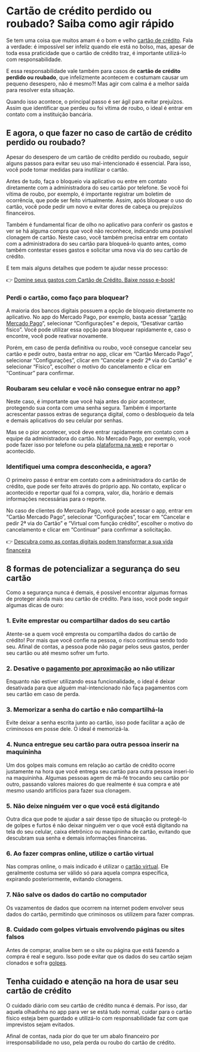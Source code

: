 # Cartão de crédito perdido ou roubado? Saiba como agir rápido

Se tem uma coisa que muitos amam é o bom e velho [cartão de crédito](https://meubolso.mercadopago.com.br/cartao-de-credito-mocinho-ou-vilao). Fala a verdade: é impossível ser infeliz quando ele está no bolso, mas, apesar de toda essa praticidade que o cartão de crédito traz, é importante utilizá-lo com responsabilidade.

E essa responsabilidade vale também para casos de **cartão de crédito perdido ou roubado**, que infelizmente acontecem e costumam causar um pequeno desespero, não é mesmo?! Mas agir com calma é a melhor saída para resolver esta situação.

Quando isso acontece, o principal passo é ser ágil para evitar prejuízos. Assim que identificar que perdeu ou foi vítima de roubo, o ideal é entrar em contato com a instituição bancária.

## 

## E agora, o que fazer no caso de cartão de crédito perdido ou roubado?

Apesar do desespero de um cartão de crédito perdido ou roubado, seguir alguns passos para evitar seu uso mal-intencionado é essencial. Para isso, você pode tomar medidas para inutilizar o cartão.

Antes de tudo, faça o bloqueio via aplicativo ou entre em contato diretamente com a administradora do seu cartão por telefone. Se você foi vítima de roubo, por exemplo, é importante registrar um boletim de ocorrência, que pode ser feito virtualmente. Assim, após bloquear o uso do cartão, você pode pedir um novo e evitar dores de cabeça ou prejuízos financeiros.

Também é fundamental ficar de olho no aplicativo para conferir os gastos e ver se há alguma compra que você não reconhece, indicando uma possível clonagem de cartão. Neste caso, você também precisa entrar em contato com a administradora do seu cartão para bloqueá-lo quanto antes, como também contestar esses gastos e solicitar uma nova via do seu cartão de crédito.

E tem mais alguns detalhes que podem te ajudar nesse processo:

👉 [Domine seus gastos com Cartão de Crédito. Baixe nosso e-book!](https://meubolso.mercadopago.com.br/guia-cartao-de-credito-descomplicado)

### **Perdi o cartão, como faço para bloquear?**

A maioria dos bancos digitais possuem a opção de bloqueio diretamente no aplicativo. No app do Mercado Pago, por exemplo, basta acessar “[cartão Mercado Pago](https://meubolso.mercadopago.com.br/cartoes-mercado-pago-pague-no-debito-credito-ou-no-cartao-virtual)”, selecionar “Configurações” e depois, “Desativar cartão físico”. Você pode utilizar essa opção para bloquear rapidamente e, caso o encontre, você pode reativar novamente.

Porém, em caso de perda definitiva ou roubo, você consegue cancelar seu cartão e pedir outro, basta entrar no app, clicar em “Cartão Mercado Pago”, selecionar “Configurações”, clicar em “Cancelar e pedir 2ª via do Cartão” e selecionar “Físico”, escolher o motivo do cancelamento e clicar em “Continuar” para confirmar.

### Roubaram seu celular e você não consegue entrar no app?

Neste caso, é importante que você haja antes do pior acontecer, protegendo sua conta com uma senha segura. Também é importante acrescentar passos extras de segurança digital, como o desbloqueio da tela e demais aplicativos do seu celular por senhas.

Mas se o pior acontecer, você deve entrar rapidamente em contato com a equipe da administradora do cartão. No Mercado Pago, por exemplo, você pode fazer isso por telefone ou pela [plataforma na web](https://www.mercadopago.com.br/ato-complaint/firstNotice?reportType=COMPROMISED_DEVICE) e reportar o acontecido.

### Identifiquei uma compra desconhecida, e agora?

O primeiro passo é entrar em contato com a administradora do cartão de crédito, que pode ser feito através do próprio app. No contato, explicar o acontecido e reportar qual foi a compra, valor, dia, horário e demais informações necessárias para o reporte.

No caso de clientes do Mercado Pago, você pode acessar o app, entrar em “Cartão Mercado Pago”, selecionar “Configurações”, tocar em “Cancelar e pedir 2ª via do Cartão” e “Virtual com função crédito”, escolher o motivo do cancelamento e clicar em “Continuar” para confirmar a solicitação.

👉 [Descubra como as contas digitais podem transformar a sua vida financeira](https://meubolso.mercadopago.com.br/conta-digital-como-funciona)

## 8 formas de potencializar a segurança do seu cartão

Como a segurança nunca é demais, é possível encontrar algumas formas de proteger ainda mais seu cartão de crédito. Para isso, você pode seguir algumas dicas de ouro:

### 1. Evite emprestar ou compartilhar dados do seu cartão

Atente-se a quem você empresta ou compartilha dados do cartão de crédito! Por mais que você confie na pessoa, o risco continua sendo todo seu. Afinal de contas, a pessoa pode não pagar pelos seus gastos, perder seu cartão ou até mesmo sofrer um furto.

### 2. Desative o [pagamento por aproximação](https://meubolso.mercadopago.com.br/como-usar-o-pagamento-por-aproximacao) ao não utilizar

Enquanto não estiver utilizando essa funcionalidade, o ideal é deixar desativada para que alguém mal-intencionado não faça pagamentos com seu cartão em caso de perda.

### 3. Memorizar a senha do cartão e não compartilhá-la

Evite deixar a senha escrita junto ao cartão, isso pode facilitar a ação de criminosos em posse dele. O ideal é memorizá-la.

### 4. Nunca entregue seu cartão para outra pessoa inserir na maquininha

Um dos golpes mais comuns em relação ao cartão de crédito ocorre justamente na hora que você entrega seu cartão para outra pessoa inseri-lo na maquininha. Algumas pessoas agem de má-fé trocando seu cartão por outro, passando valores maiores do que realmente é sua compra e até mesmo usando artifícios para fazer sua clonagem.

### 5. Não deixe ninguém ver o que você está digitando

Outra dica que pode te ajudar a sair desse tipo de situação ou protegê-lo de golpes e furtos é não deixar ninguém ver o que você está digitando na tela do seu celular, caixa eletrônico ou maquininha de cartão, evitando que descubram sua senha e demais informações financeiras.

### 6. Ao fazer compras online, utilize o cartão virtual

Nas compras online, o mais indicado é utilizar o [cartão virtual](https://meubolso.mercadopago.com.br/como-funciona-o-cartao-virtual-mercado-pago). Ele geralmente costuma ser válido só para aquela compra específica, expirando posteriormente, evitando clonagens.

### 7. Não salve os dados do cartão no computador

Os vazamentos de dados que ocorrem na internet podem envolver seus dados do cartão, permitindo que criminosos os utilizem para fazer compras.

### 8. Cuidado com golpes virtuais envolvendo páginas ou sites falsos

Antes de comprar, analise bem se o site ou página que está fazendo a compra é real e seguro. Isso pode evitar que os dados do seu cartão sejam clonados e sofra [golpes](https://meubolso.mercadopago.com.br/golpe-do-cartao-de-credito-como-evitar).

## Tenha cuidado e atenção na hora de usar seu cartão de crédito

O cuidado diário com seu cartão de crédito nunca é demais. Por isso, dar aquela olhadinha no app para ver se está tudo normal, cuidar para o cartão físico esteja bem guardado e utilizá-lo com responsabilidade faz com que imprevistos sejam evitados.

Afinal de contas, nada pior do que ter um abalo financeiro por irresponsabilidade no uso, pela perda ou roubo do cartão de crédito.